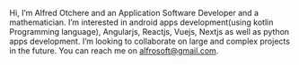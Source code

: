 Hi, I’m Alfred Otchere and an Application Software Developer and a mathematician.
I’m interested in android apps development(using kotlin Programming language), Angularjs, Reactjs, Vuejs, Nextjs as well as python apps development.
I’m looking to collaborate on large and complex projects in the future. You can reach me on alfrosoft@gmail.com.
